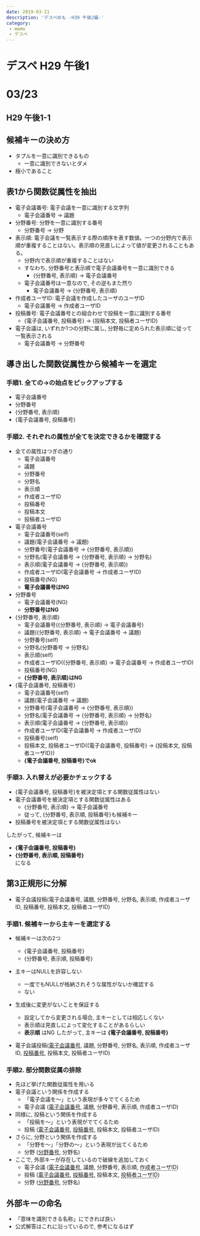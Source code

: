 ```yaml
---
date: 2019-03-21
description: 'デスペめも -H30 午後2編-'
category: 
 - memo
 - デスペ
---
```


# デスペ H29 午後1

# 03/23
## H29 午後1-1
## 候補キーの決め方
 - タプルを一意に識別できるもの
   - 一意に識別できないとダメ
 - 極小であること

## 表1から関数従属性を抽出
 - 電子会議番号: 電子会議を一意に識別する文字列
   - 電子会議番号 $\rightarrow$ 議題
 - 分野番号: 分野を一意に識別する番号
   - 分野番号 $\rightarrow$ 分野
 - 表示順: 電子会議を一覧表示する際の順序を表す数値。一つの分野内で表示順が重複することはない。表示順の見直しによって値が変更されることもある。
   - 分野内で表示順が重複することはない
   - すなわち, 分野番号と表示順で電子会議番号を一意に識別できる
     - {分野番号, 表示順} $\rightarrow$ 電子会議番号
   - 電子会議番号は一意なので, その逆もまた然り
     - 電子会議番号 $\rightarrow$ {分野番号, 表示順}
 - 作成者ユーザID: 電子会議を作成したユーザのユーザID
   - 電子会議番号 $\rightarrow$ 作成者ユーザID
 - 投稿番号: 電子会議番号との組合わせで投稿を一意に識別する番号
   - {電子会議番号, 投稿番号} $\rightarrow$ {投稿本文, 投稿者ユーザID}
 - 電子会議は, いずれか1つの分野に属し, 分野毎に定められた表示順に従って一覧表示される
   - 電子会議番号 $\rightarrow$ 分野番号

## 導き出した関数従属性から候補キーを選定
### 手順1. 全ての$\rightarrow$の始点をピックアップする
 - 電子会議番号
 - 分野番号
 - {分野番号, 表示順}
 - {電子会議番号, 投稿番号}

### 手順2. それぞれの属性が全てを決定できるかを確認する
 - 全ての属性はつぎの通り
   - 電子会議番号
   - 議題
   - 分野番号
   - 分野名
   - 表示順
   - 作成者ユーザID
   - 投稿番号
   - 投稿本文
   - 投稿者ユーザID
 - 電子会議番号
   - 電子会議番号(self)
   - 議題(電子会議番号 $\rightarrow$ 議題)
   - 分野番号(電子会議番号 $\rightarrow$ {分野番号, 表示順})
   - 分野名(電子会議番号 $\rightarrow$ {分野番号, 表示順} $\rightarrow$ 分野名)
   - 表示順(電子会議番号 $\rightarrow$ {分野番号, 表示順})
   - 作成者ユーザID(電子会議番号 $\rightarrow$ 作成者ユーザID)
   - 投稿番号(NG)
   - **電子会議番号はNG**
 - 分野番号
   - 電子会議番号(NG)
   - **分野番号はNG**
 - {分野番号, 表示順}
   - 電子会議番号({分野番号, 表示順} $\rightarrow$ 電子会議番号)
   - 議題({分野番号, 表示順} $\rightarrow$ 電子会議番号 $\rightarrow$ 議題)
   - 分野番号(self)
   - 分野名(分野番号 $\rightarrow$ 分野名)
   - 表示順(self)
   - 作成者ユーザID({分野番号, 表示順} $\rightarrow$ 電子会議番号 $\rightarrow$ 作成者ユーザID)
   - 投稿番号(NG)
   - **{分野番号, 表示順}はNG**
 - {電子会議番号, 投稿番号}
   - 電子会議番号(self)
   - 議題(電子会議番号 $\rightarrow$ 議題)
   - 分野番号(電子会議番号 $\rightarrow$ {分野番号, 表示順})
   - 分野名(電子会議番号 $\rightarrow$ {分野番号, 表示順} $\rightarrow$ 分野名)
   - 表示順(電子会議番号 $\rightarrow$ {分野番号, 表示順})
   - 作成者ユーザID(電子会議番号 $\rightarrow$ 作成者ユーザID)
   - 投稿番号(self)
   - 投稿本文, 投稿者ユーザID({電子会議番号, 投稿番号} $\rightarrow$ {投稿本文, 投稿者ユーザID})
   - **{電子会議番号, 投稿番号}でok**

### 手順3. 入れ替えが必要かチェックする
 - {電子会議番号, 投稿番号}を被決定項とする関数従属性はない
 - 電子会議番号を被決定項とする関数従属性はある
   - {分野番号, 表示順} $\rightarrow$ 電子会議番号
   - 従って, {分野番号, 表示順, 投稿番号}も候補キー
 - 投稿番号を被決定項とする関数従属性はない

したがって, 候補キーは
 - **{電子会議番号, 投稿番号}**
 - **{分野番号, 表示順, 投稿番号}**  
になる

## 第3正規形に分解
 - 電子会議投稿(電子会議番号, 議題, 分野番号, 分野名, 表示順, 作成者ユーザID, 投稿番号, 投稿本文, 投稿者ユーザID)

### 手順1. 候補キーから主キーを選定する
 - 候補キーは次の2つ
   - {電子会議番号, 投稿番号}
   - {分野番号, 表示順, 投稿番号}
 - 主キーはNULLを許容しない
   - 一度でもNULLが格納されそうな属性がないか確認する
   - ない
 - 生成後に変更がないことを保証する
   - 設定してから変更される場合, 主キーとしては相応しくない
   - 表示順は見直しによって変化することがあるらしい
   - **表示順** はNG
したがって, 主キーは **{電子会議番号, 投稿番号}** 

 - 電子会議投稿(<u>電子会議番号</u>, 議題, 分野番号, 分野名, 表示順, 作成者ユーザID, <u>投稿番号</u>, 投稿本文, 投稿者ユーザID)

### 手順2. 部分関数従属の排除
 - 先ほど挙げた関数従属性を用いる
 - 電子会議という関係を作成する 
   - 「電子会議を〜」という表現が多々でてくるため
   - 電子会議 (<u>電子会議番号</u>, 議題, 分野番号, 表示順, 作成者ユーザID)
 - 同様に, 投稿という関係を作成する
   - 「投稿を〜」という表現がでてくるため
   - 投稿 (<u>電子会議番号</u>, <u>投稿番号</u>, 投稿本文, 投稿者ユーザID)
 - さらに, 分野という関係を作成する              
   - 「分野を〜」「分野の〜」という表現が出てくるため
   - 分野 (<u>分野番号</u>, 分野名)
 - ここで, 外部キーが存在しているので破線を追加しておく
   - 電子会議 (<u>電子会議番号</u>, 議題, <span stype="bordeer-bottom: dashed 1px blask">分野番号</span>, 表示順, <span style="border-bottom: dashed 1px black">作成者ユーザID</span>)
   - 投稿 (<u>電子会議番号</u>, <u>投稿番号</u>, 投稿本文, <span style="border-bottom: dashed 1px black">投稿者ユーザID</span>)
   - 分野 (<u>分野番号</u>, 分野名)

## 外部キーの命名
 - 「意味を識別できる名称」にできれば良い
 - 公式解答はこれに沿っているので, 参考になるはず